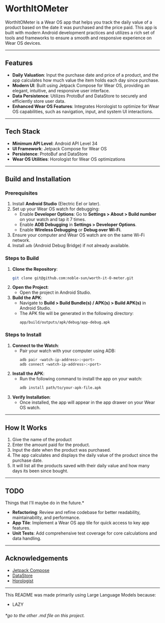 # WorthItOMeter

WorthItOMeter is a Wear OS app that helps you track the daily value of a product based on the date it was purchased and the price paid. This app is built with modern Android development practices and utilizes a rich set of tools and frameworks to ensure a smooth and responsive experience on Wear OS devices.

---

## Features

- **Daily Valuation**: Input the purchase date and price of a product, and the app calculates how much value the item holds each day since purchase.
- **Modern UI**: Built using Jetpack Compose for Wear OS, providing an elegant, intuitive, and responsive user interface.
- **Data Persistence**: Utilizes ProtoBuf and DataStore to securely and efficiently store user data.
- **Enhanced Wear OS Features**: Integrates Horologist to optimize for Wear OS capabilities, such as navigation, input, and system UI interactions.

---

## Tech Stack

- **Minimum API Level**: Android API Level 34
- **UI Framework**: Jetpack Compose for Wear OS
- **Persistence**: ProtoBuf and DataStore
- **Wear OS Utilities**: Horologist for Wear OS optimizations

---

## Build and Installation

### Prerequisites
1. Install **Android Studio** (Electric Eel or later).
2. Set up your Wear OS watch for debugging:
   - Enable **Developer Options**: Go to **Settings > About > Build number** on your watch and tap it 7 times.
   - Enable **ADB Debugging** in **Settings > Developer Options**.
   - Enable **Wireless Debugging** or **Debug over Wi-Fi**.
3. Ensure your computer and Wear OS watch are on the same Wi-Fi network.
4. Install `adb` (Android Debug Bridge) if not already available.

### Steps to Build
1. **Clone the Repository**:
   ```bash
   git clone git@github.com:noble-sun/worth-it-O-meter.git
   ```
2. **Open the Project**:
   - Open the project in Android Studio.
3. **Build the APK**:
   - Navigate to **Build > Build Bundle(s) / APK(s) > Build APK(s)** in Android Studio.
   - The APK file will be generated in the following directory:
     ```
     app/build/outputs/apk/debug/app-debug.apk
     ```

### Steps to Install
1. **Connect to the Watch**:
   - Pair your watch with your computer using ADB:
     ```bash
     adb pair <watch-ip-address>:<port>
     adb connect <watch-ip-address>:<port>
     ```
2. **Install the APK**:
   - Run the following command to install the app on your watch:
     ```bash
     adb install path/to/your-apk-file.apk
     ```
3. **Verify Installation**:
   - Once installed, the app will appear in the app drawer on your Wear OS watch.

---

## How It Works

1. Give the name of the product
2. Enter the amount paid for the product.
3. Input the date when the product was purchased.
4. The app calculates and displays the daily value of the product since the purchase date.
5. It will list all the products saved with their daily value and how many days its been since bought.

---

## TODO
Things that I'll maybe do in the future.*
- **Refactoring**: Review and refine codebase for better readability, maintainability, and performance.
- **App Tile**: Implement a Wear OS app tile for quick access to key app features.
- **Unit Tests**: Add comprehensive test coverage for core calculations and data handling.

---

## Acknowledgements

- [Jetpack Compose](https://developer.android.com/jetpack/compose)
- [DataStore](https://developer.android.com/topic/libraries/architecture/datastore)
- [Horologist](https://github.com/google/horologist)

---

This README was made primarily using Large Language Models because:
- LAZY

###### *go to the other .md file on this project.

